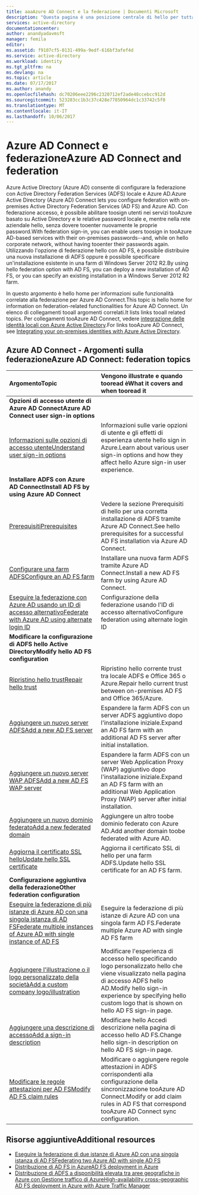 ```yaml
---
title: aaaAzure AD Connect e la federazione | Documenti Microsoft
description: "Questa pagina è una posizione centrale di hello per tutta la documentazione riguarda le operazioni di ADFS che usano Azure AD Connect."
services: active-directory
documentationcenter: 
author: anandyadavmsft
manager: femila
editor: 
ms.assetid: f9107cf5-0131-499a-9edf-616bf3afef4d
ms.service: active-directory
ms.workload: identity
ms.tgt_pltfrm: na
ms.devlang: na
ms.topic: article
ms.date: 07/17/2017
ms.author: anandy
ms.openlocfilehash: dc70206eee2296c2320712ef2ade48ccebcc912d
ms.sourcegitcommit: 523283cc1b3c37c428e77850964dc1c33742c5f0
ms.translationtype: MT
ms.contentlocale: it-IT
ms.lasthandoff: 10/06/2017
---
```

# <a name="azure-ad-connect-and-federation"></a><span data-ttu-id="051f1-103">Azure AD Connect e federazione</span><span class="sxs-lookup"><span data-stu-id="051f1-103">Azure AD Connect and federation</span></span>
<span data-ttu-id="051f1-104">Azure Active Directory (Azure AD) consente di configurare la federazione con Active Directory Federation Services (ADFS) locale e Azure AD.</span><span class="sxs-lookup"><span data-stu-id="051f1-104">Azure Active Directory (Azure AD) Connect lets you configure federation with on-premises Active Directory Federation Services (AD FS) and Azure AD.</span></span> <span data-ttu-id="051f1-105">Con federazione accesso, è possibile abilitare toosign utenti nei servizi tooAzure basato su Active Directory e le relative password locale e, mentre nella rete aziendale hello, senza dovere tooenter nuovamente le proprie password.</span><span class="sxs-lookup"><span data-stu-id="051f1-105">With federation sign-in, you can enable users toosign in tooAzure AD-based services with their on-premises passwords--and, while on hello corporate network, without having tooenter their passwords again.</span></span> <span data-ttu-id="051f1-106">Utilizzando l'opzione di federazione hello con AD FS, è possibile distribuire una nuova installazione di ADFS oppure è possibile specificare un'installazione esistente in una farm di Windows Server 2012 R2.</span><span class="sxs-lookup"><span data-stu-id="051f1-106">By using hello federation option with AD FS, you can deploy a new installation of AD FS, or you can specify an existing installation in a Windows Server 2012 R2 farm.</span></span>

<span data-ttu-id="051f1-107">In questo argomento è hello home per informazioni sulle funzionalità correlate alla federazione per Azure AD Connect.</span><span class="sxs-lookup"><span data-stu-id="051f1-107">This topic is hello home for information on federation-related functionalities for Azure AD Connect.</span></span> <span data-ttu-id="051f1-108">Un elenco di collegamenti tooall argomenti correlati.</span><span class="sxs-lookup"><span data-stu-id="051f1-108">It lists links tooall related topics.</span></span> <span data-ttu-id="051f1-109">Per collegamenti tooAzure AD Connect, vedere [integrazione delle identità locali con Azure Active Directory](active-directory-aadconnect.md).</span><span class="sxs-lookup"><span data-stu-id="051f1-109">For links tooAzure AD Connect, see [Integrating your on-premises identities with Azure Active Directory](active-directory-aadconnect.md).</span></span>

## <a name="azure-ad-connect-federation-topics"></a><span data-ttu-id="051f1-110">Azure AD Connect - Argomenti sulla federazione</span><span class="sxs-lookup"><span data-stu-id="051f1-110">Azure AD Connect: federation topics</span></span>
| <span data-ttu-id="051f1-111">Argomento</span><span class="sxs-lookup"><span data-stu-id="051f1-111">Topic</span></span> | <span data-ttu-id="051f1-112">Vengono illustrate e quando tooread è</span><span class="sxs-lookup"><span data-stu-id="051f1-112">What it covers and when tooread it</span></span> |
|:--- |:--- |
| <span data-ttu-id="051f1-113">**Opzioni di accesso utente di Azure AD Connect**</span><span class="sxs-lookup"><span data-stu-id="051f1-113">**Azure AD Connect user sign-in options**</span></span> | |
| [<span data-ttu-id="051f1-114">Informazioni sulle opzioni di accesso utente</span><span class="sxs-lookup"><span data-stu-id="051f1-114">Understand user sign-in options</span></span>](active-directory-aadconnect-user-signin.md) |<span data-ttu-id="051f1-115">Informazioni sulle varie opzioni di utente e gli effetti di esperienza utente hello sign in Azure.</span><span class="sxs-lookup"><span data-stu-id="051f1-115">Learn about various user sign-in options and how they affect hello Azure sign-in user experience.</span></span> |
| <span data-ttu-id="051f1-116">**Installare ADFS con Azure AD Connect**</span><span class="sxs-lookup"><span data-stu-id="051f1-116">**Install AD FS by using Azure AD Connect**</span></span> | |
| [<span data-ttu-id="051f1-117">Prerequisiti</span><span class="sxs-lookup"><span data-stu-id="051f1-117">Prerequisites</span></span>](active-directory-aadconnect-get-started-custom.md#ad-fs-configuration-pre-requisites) |<span data-ttu-id="051f1-118">Vedere la sezione Prerequisiti di hello per una corretta installazione di ADFS tramite Azure AD Connect.</span><span class="sxs-lookup"><span data-stu-id="051f1-118">See hello prerequisites for a successful AD FS installation via Azure AD Connect.</span></span> |
| [<span data-ttu-id="051f1-119">Configurare una farm ADFS</span><span class="sxs-lookup"><span data-stu-id="051f1-119">Configure an AD FS farm</span></span>](active-directory-aadconnect-get-started-custom.md#configuring-federation-with-ad-fs) |<span data-ttu-id="051f1-120">Installare una nuova farm ADFS tramite Azure AD Connect.</span><span class="sxs-lookup"><span data-stu-id="051f1-120">Install a new AD FS farm by using Azure AD Connect.</span></span> |
| [<span data-ttu-id="051f1-121">Eseguire la federazione con Azure AD usando un ID di accesso alternativo</span><span class="sxs-lookup"><span data-stu-id="051f1-121">Federate with Azure AD using alternate login ID </span></span>](active-directory-aadconnect-federation-management.md#alternateid) | <span data-ttu-id="051f1-122">Configurazione della federazione usando l'ID di accesso alternativo</span><span class="sxs-lookup"><span data-stu-id="051f1-122">Configure federation using alternate login ID</span></span>  |
| <span data-ttu-id="051f1-123">**Modificare la configurazione di ADFS hello Active Directory**</span><span class="sxs-lookup"><span data-stu-id="051f1-123">**Modify hello AD FS configuration**</span></span> | |
| [<span data-ttu-id="051f1-124">Ripristino hello trust</span><span class="sxs-lookup"><span data-stu-id="051f1-124">Repair hello trust</span></span>](active-directory-aadconnect-federation-management.md#repairthetrust) |<span data-ttu-id="051f1-125">Ripristino hello corrente trust tra locale ADFS e Office 365 o Azure.</span><span class="sxs-lookup"><span data-stu-id="051f1-125">Repair hello current trust between on-premises AD FS and Office 365/Azure.</span></span> |
| [<span data-ttu-id="051f1-126">Aggiungere un nuovo server ADFS</span><span class="sxs-lookup"><span data-stu-id="051f1-126">Add a new AD FS server</span></span>](active-directory-aadconnect-federation-management.md#addadfsserver) |<span data-ttu-id="051f1-127">Espandere la farm ADFS con un server ADFS aggiuntivo dopo l'installazione iniziale.</span><span class="sxs-lookup"><span data-stu-id="051f1-127">Expand an AD FS farm with an additional AD FS server after initial installation.</span></span> |
| [<span data-ttu-id="051f1-128">Aggiungere un nuovo server WAP ADFS</span><span class="sxs-lookup"><span data-stu-id="051f1-128">Add a new AD FS WAP server</span></span>](active-directory-aadconnect-federation-management.md#addwapserver) |<span data-ttu-id="051f1-129">Espandere la farm ADFS con un server Web Application Proxy (WAP) aggiuntivo dopo l'installazione iniziale.</span><span class="sxs-lookup"><span data-stu-id="051f1-129">Expand an AD FS farm with an additional Web Application Proxy (WAP) server after initial installation.</span></span> |
| [<span data-ttu-id="051f1-130">Aggiungere un nuovo dominio federato</span><span class="sxs-lookup"><span data-stu-id="051f1-130">Add a new federated domain</span></span>](active-directory-aadconnect-federation-management.md#addfeddomain) |<span data-ttu-id="051f1-131">Aggiungere un altro toobe dominio federato con Azure AD.</span><span class="sxs-lookup"><span data-stu-id="051f1-131">Add another domain toobe federated with Azure AD.</span></span> |
| [<span data-ttu-id="051f1-132">Aggiorna il certificato SSL hello</span><span class="sxs-lookup"><span data-stu-id="051f1-132">Update hello SSL certificate</span></span>](active-directory-aadconnectfed-ssl-update.md)| <span data-ttu-id="051f1-133">Aggiorna il certificato SSL di hello per una farm ADFS.</span><span class="sxs-lookup"><span data-stu-id="051f1-133">Update hello SSL certificate for an AD FS farm.</span></span> |
| <span data-ttu-id="051f1-134">**Configurazione aggiuntiva della federazione**</span><span class="sxs-lookup"><span data-stu-id="051f1-134">**Other federation configuration**</span></span> | |
| [<span data-ttu-id="051f1-135">Eseguire la federazione di più istanze di Azure AD con una singola istanza di AD FS</span><span class="sxs-lookup"><span data-stu-id="051f1-135">Federate multiple instances of Azure AD with single instance of AD FS</span></span>](active-directory-aadconnectfed-single-adfs-multitenant-federation.md) | <span data-ttu-id="051f1-136">Eseguire la federazione di più istanze di Azure AD con una singola farm AD FS.</span><span class="sxs-lookup"><span data-stu-id="051f1-136">Federate multiple Azure AD with single AD FS farm</span></span>| 
| [<span data-ttu-id="051f1-137">Aggiungere l'illustrazione o il logo personalizzato della società</span><span class="sxs-lookup"><span data-stu-id="051f1-137">Add a custom company logo/illustration</span></span>](active-directory-aadconnect-federation-management.md#customlogo) |<span data-ttu-id="051f1-138">Modificare l'esperienza di accesso hello specificando logo personalizzato hello che viene visualizzato nella pagina di accesso ADFS hello AD.</span><span class="sxs-lookup"><span data-stu-id="051f1-138">Modify hello sign-in experience by specifying hello custom logo that is shown on hello AD FS sign-in page.</span></span> |
| [<span data-ttu-id="051f1-139">Aggiungere una descrizione di accesso</span><span class="sxs-lookup"><span data-stu-id="051f1-139">Add a sign-in description</span></span>](active-directory-aadconnect-federation-management.md#addsignindescription) |<span data-ttu-id="051f1-140">Modificare hello Accedi descrizione nella pagina di accesso hello AD FS.</span><span class="sxs-lookup"><span data-stu-id="051f1-140">Change hello sign-in description on hello AD FS sign-in page.</span></span> |
| [<span data-ttu-id="051f1-141">Modificare le regole attestazioni per AD FS</span><span class="sxs-lookup"><span data-stu-id="051f1-141">Modify AD FS claim rules</span></span>](active-directory-aadconnect-federation-management.md#modclaims) |<span data-ttu-id="051f1-142">Modificare o aggiungere regole attestazioni in ADFS corrispondenti alla configurazione della sincronizzazione tooAzure AD Connect.</span><span class="sxs-lookup"><span data-stu-id="051f1-142">Modify or add claim rules in AD FS that correspond tooAzure AD Connect sync configuration.</span></span> |


## <a name="additional-resources"></a><span data-ttu-id="051f1-143">Risorse aggiuntive</span><span class="sxs-lookup"><span data-stu-id="051f1-143">Additional resources</span></span>
* [<span data-ttu-id="051f1-144">Eseguire la federazione di due istanze di Azure AD con una singola istanza di AD FS</span><span class="sxs-lookup"><span data-stu-id="051f1-144">Federating two Azure AD with single AD FS</span></span>](active-directory-aadconnectfed-single-adfs-multitenant-federation.md)
* [<span data-ttu-id="051f1-145">Distribuzione di AD FS in Azure</span><span class="sxs-lookup"><span data-stu-id="051f1-145">AD FS deployment in Azure</span></span>](active-directory-aadconnect-azure-adfs.md)
* [<span data-ttu-id="051f1-146">Distribuzione di ADFS a disponibilità elevata tra aree geografiche in Azure con Gestione traffico di Azure</span><span class="sxs-lookup"><span data-stu-id="051f1-146">High-availability cross-geographic AD FS deployment in Azure with Azure Traffic Manager</span></span>](../active-directory-adfs-in-azure-with-azure-traffic-manager.md)
